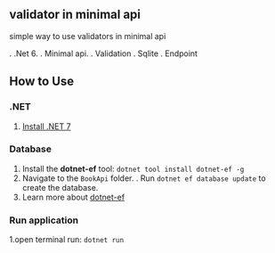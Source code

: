 ## validator in minimal api
simple way to use validators in minimal api 

. .Net 6.
. Minimal api.
. Validation
. Sqlite
. Endpoint
 
## How to Use

### .NET
1. [Install .NET 7](https://dotnet.microsoft.com/en-us/download)

### Database
1. Install the **dotnet-ef** tool: `dotnet tool install dotnet-ef -g`
1. Navigate to the `BookApi` folder.
    . Run `dotnet ef database update` to create the database.
1. Learn more about [dotnet-ef](https://learn.microsoft.com/en-us/ef/core/cli/dotnet)

### Run application
  1.open terminal run:
    ```
    dotnet run
    ```
